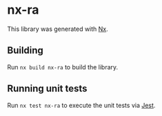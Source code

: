 # nx-ra

This library was generated with [Nx](https://nx.dev).

## Building

Run `nx build nx-ra` to build the library.

## Running unit tests

Run `nx test nx-ra` to execute the unit tests via [Jest](https://jestjs.io).
